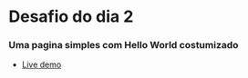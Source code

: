 # Desafio do dia 2

### Uma pagina simples com Hello World costumizado

- <a href=“https://helloworld-21daysofcode.netlify.app/“>Live demo</a>